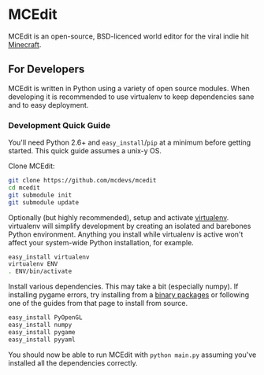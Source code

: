 # MCEdit

MCEdit is an open-source, BSD-licenced world editor for the viral indie hit [Minecraft](http://www.minecraft.net/).

## For Developers

MCEdit is written in Python using a variety of open source modules. When developing it is recommended to use virtualenv to keep dependencies sane and to easy deployment.

### Development Quick Guide

You'll need Python 2.6+ and `easy_install`/`pip` at a minimum before getting started. This quick guide assumes a unix-y OS.

Clone MCEdit:

```bash
git clone https://github.com/mcdevs/mcedit
cd mcedit
git submodule init
git submodule update
```

Optionally (but highly recommended), setup and activate [virtualenv](http://pypi.python.org/pypi/virtualenv). virtualenv will simplify development by creating an isolated and barebones Python environment. Anything you install while virtualenv is active won't affect your system-wide Python installation, for example.

```bash
easy_install virtualenv
virtualenv ENV
. ENV/bin/activate
```

Install various dependencies. This may take a bit (especially numpy). If installing pygame errors, try installing from a [binary packages](http://pygame.org/install.html) or following one of the guides from that page to install from source.

```bash
easy_install PyOpenGL
easy_install numpy
easy_install pygame
easy_install pyyaml
```

You should now be able to run MCEdit with `python main.py` assuming you've installed all the dependencies correctly.
